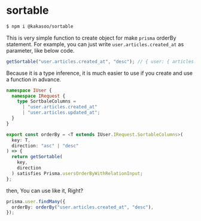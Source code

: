 # sortable

```bash
$ npm i @kakasoo/sortable
```

This is very simple function to create object for make `prisma` orderBy statement.
For example, you can just write `user.articles.created_at` as parameter, like below code.

```ts
getSortable("user.articles.created_at", "desc"); // { user: { articles: { created_at: "desc" } } }
```

Because it is a type inference, it is much easier to use if you create and use a function in advance.

```ts
namespace IUser {
  namespace IRequest {
    type SortbaleColumns =
      | "user.articles.created_at"
      | "user.articles.updated_at";
  }
}

export const orderBy = <T extends IUser.IRequest.SortableColumns>(
  key: T,
  direction: "asc" | "desc"
) => {
  return getSortable(
    key,
    direction
  ) satisfies Prisma.usersOrderByWithRelationInput;
};
```

then, You can use like it, Right?

```ts
prisma.user.findMany({
  orderBy: orderBy("user.articles.created_at", "desc"),
});
```
